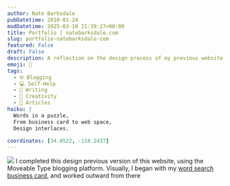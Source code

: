 ```yaml
---
author: Nate Barksdale
pubDatetime: 2010-01-24
modDatetime: 2025-03-10 21:39:27+00:00
title: Portfolio | natebarksdale.com
slug: portfolio-natebarksdale-com
featured: False
draft: False
description: A reflection on the design process of my previous website version, inspired by my word search business card and utilizing the Moveable Type platform.
emoji: 🧩
tags:
  - 🌐 Blogging
  - 💻 Self-Help
  - 📝 Writing
  - 🎨 Creativity
  - 📖 Articles
haiku: |
  Words in a puzzle,  
  From business card to web space,  
  Design interlaces.

coordinates: [34.0522, -118.2437]
---
```


![](@assets/images/clip_wordsearch.jpg) I completed this design previous version of this website, using the Moveable Type blogging platform. Visually, I began with my [word search business card](https://www.natebarksdale.com/n/258), and worked outward from there
